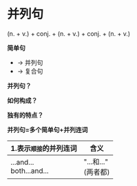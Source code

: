 # 并列句



(n. + v.) + conj. + (n. + v.) + conj. + (n. + v.)

**简单句**
  * -> 并列句
  * -> 复合句

**并列句？**

**如何构成？**

**独有的特点？**

**并列句=多个简单句+并列连词**

1.表示`顺接`的并列连词|含义
-|-
...and...<br> both...and...|"...和..."<br>(两者都)







